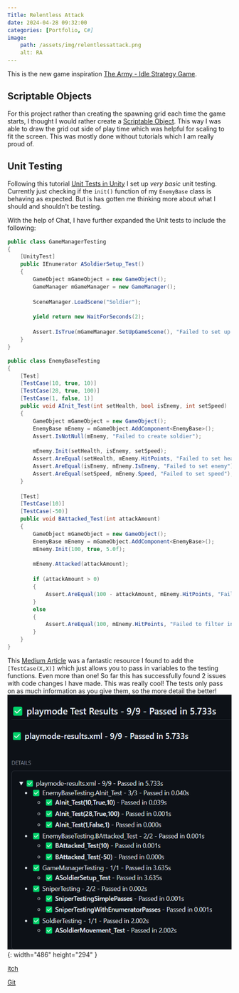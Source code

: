 ```yaml
---
Title: Relentless Attack
date: 2024-04-28 09:32:00
categories: [Portfolio, C#]
image:
    path: /assets/img/relentlessattack.png
    alt: RA
---
```

This is the new game inspiration [The Army - Idle Strategy Game](https://play.google.com/store/apps/details?id=com.firestudios.thearmy&hl=en&gl=US).

## Scriptable Objects
For this project rather than creating the spawning grid each time the game starts, I thought I would rather create a [Scriptable Object](https://github.com/ConnorY97/RelentlessAttack/blob/main/Assets/CellsReference.asset). This way I was able to draw the grid out side of play time which was helpful for scaling to fit the screen. This was mostly done without tutorials which I am really proud of.

## Unit Testing
Following this tutorial [Unit Tests in Unity](https://www.youtube.com/watch?v=PDYB32qAsLU&t=611s) I set up *very basic* unit testing. Currently just checking if the `init()` function of my `EnemyBase` class is behaving as expected. But is has gotten me thinking more about what I should and shouldn't be testing.

With the help of Chat, I have further expanded the Unit tests to include the following:
```c#
public class GameManagerTesting
{
    [UnityTest]
    public IEnumerator ASoldierSetup_Test()
    {
        GameObject mGameObject = new GameObject();
        GameManager mGameManager = new GameManager();

        SceneManager.LoadScene("Soldier");

        yield return new WaitForSeconds(2);

        Assert.IsTrue(mGameManager.SetUpGameScene(), "Failed to set up the scene correctly");
    }
}
```
```c#
public class EnemyBaseTesting
{
    [Test]
    [TestCase(10, true, 10)]
    [TestCase(28, true, 100)]
    [TestCase(1, false, 1)]
    public void AInit_Test(int setHealth, bool isEnemy, int setSpeed)
    {
        GameObject mGameObject = new GameObject();
        EnemyBase mEnemy = mGameObject.AddComponent<EnemyBase>();
        Assert.IsNotNull(mEnemy, "Failed to create soldier");

        mEnemy.Init(setHealth, isEnemy, setSpeed);
        Assert.AreEqual(setHealth, mEnemy.HitPoints, "Failed to set health");
        Assert.AreEqual(isEnemy, mEnemy.IsEnemy, "Failed to set enemy");
        Assert.AreEqual(setSpeed, mEnemy.Speed, "Failed to set speed");
    }

    [Test]
    [TestCase(10)]
    [TestCase(-50)]
    public void BAttacked_Test(int attackAmount)
    {
        GameObject mGameObject = new GameObject();
        EnemyBase mEnemy = mGameObject.AddComponent<EnemyBase>();
        mEnemy.Init(100, true, 5.0f);

        mEnemy.Attacked(attackAmount);

        if (attackAmount > 0)
        {
            Assert.AreEqual(100 - attackAmount, mEnemy.HitPoints, "Failed to reduce hitpoint by accacking amount");
        }
        else
        {
            Assert.AreEqual(100, mEnemy.HitPoints, "Failed to filter incorrect attack amounts");
        }
    }
}
```
This [Medium Article](https://medium.com/codex/writing-unit-tests-for-my-game-in-unity-b0163e2c9b47) was a fantastic resource I found to add the `[TestCase(X,X)]` which just allows you to pass in variables to the testing functions. Even more than one!
So far this has successfully found 2 issues with code changes I have made. This was really cool! The tests only pass on as much information as you give them, so the more detail the better!
![Successfullunittests](/assets/img/unittests.png){: width="486" height="294" }

[itch](https://connory97.itch.io/relentlessattack)

[Git](https://github.com/ConnorY97/RelentlessAttack)